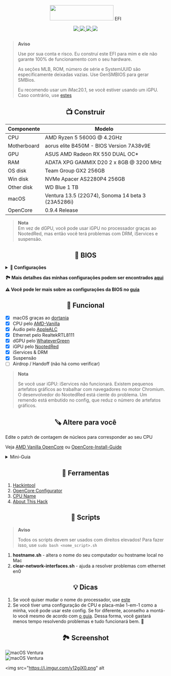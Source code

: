 <p></p>
<p align="center"><img src="https://i.imgur.com/HJnpvwQ.png" width="200" height="48"/> EFI</p>
<p align="center">
 <a href="https://www.apple.com/macos">
  <img src="https://img.shields.io/badge/Ventura-13.5-informational.svg">
 </a>
 <a href="https://www.apple.com/macos">
  <img src="https://img.shields.io/badge/Sonoma-14.0%20beta3-informational.svg">
 </a>
 <a href="https://github.com/acidanthera/OpenCorePkg">
  <img src="https://img.shields.io/badge/OpenCore-0.9.4-informational.svg">
 </a>
 <a href="https://github.com/haxgun/Ryzentosh/blob/main/LICENSE">
  <img src="https://img.shields.io/github/license/haxgun/Ryzentosh">
 </a>
</p>

<h2></h2>

> **Aviso**
>
> Use por sua conta e risco. Eu construí este EFI para mim e ele não garante 100% de funcionamento com o seu hardware.
>
> As seções MLB, ROM, número de série e SystemUUID são especificamente deixadas vazias. Use GenSMBIOS para gerar SMBios.
>
> Eu recomendo usar um iMac20.1, se você estiver usando um iGPU. Caso contrário, use [estes](https://dortania.github.io/OpenCore-Install-Guide/AMD/zen.html#platforminfo)

<h2 align="center">📺 Construir</h2>

| **Componente** | **Modelo**                                                     |
| ------------- |---------------------------------------------------------------|
| CPU         | AMD Ryzen 5 5600G @ 4.2GHz                                      |
| Motherboard | aorus elite B450M  - BIOS Version 7A38v9E                   |
| GPU         | ASUS AMD Radeon RX 550 DUAL OC*                                 |
| RAM         | ADATA XPG GAMMIX D20 2 x 8GB @ 3200 MHz                         |
| OS disk     | Team Group GX2 256GB                                            |
| Win disk    | NVMe Apacer AS2280P4 256GB                                      |
| Other disk  | WD Blue 1 TB                                                    |
| macOS       | Ventura 13.5 (22G74), Sonoma 14 beta 3 (23A5286i)               |
| OpenCore    | 0.9.4 Release                                                   |

> **Nota** \
> Em vez de dGPU, você pode usar iGPU no processador graças ao NootedRed, mas então você terá problemas com DRM, iServices e suspensão.

<h2 align="center">🔧 BIOS</h2>

<details>
    <summary><b>🔌 Configurações</b></summary>

| **Componente**                  | **Modelo**                                    |
|--------------------------------|----------------------------------------------|
| Inicialização rápida           | Desativada                                   |
| Modo SVM                       | Ativado                                      |
| Acima de 4G Decodificação      | Desativada                                   |
| BAR Redimensionável            | Desativada                                   |
| Controlador de Gráficos Integrados | Automático                              |
| IOMMU                          | Desativada                                   |
| Inicialização do Adaptador Gráfico | Gráficos Integrados (IGD)               |
| Tamanho do buffer de quadro UMA | Desativado*                                 |
| XHCI Hand-off                  | Ativado                                      |
| Modo de Inicialização          | CSM                                          |
| Secure Boot e TPM              | Desativados                                  |

> **Nota**
>
> *Se você usar iGPU, configure no mínimo 512 MB. Podem ocorrer artefatos em alguns PCs/notebooks se 512 MB de VRAM estiverem configurados. Para evitar isso, você precisa definir pelo menos 1 GB de VRAM.

</details>

**🏞️ Mais detalhes das minhas configurações podem ser encontrados [aqui](https://imgur.com/a/Q2ssS6q)**

**⚠️ Você pode ler mais sobre as configurações da BIOS no [guia](https://dortania.github.io/OpenCore-Install-Guide/AMD/zen.html#amd-bios-settings)**

<h2 align="center">🩼 Funcional</h2>

- [x] macOS graças ao [dortania](https://dortania.github.io/OpenCore-Install-Guide/)
- [x] CPU pelo [AMD-Vanilla](https://github.com/AMD-OSX/AMD_Vanilla)
- [x] Áudio pelo [AppleALC](https://github.com/acidanthera/AppleALC)
- [x] Ethernet pelo RealtekRTL8111
- [x] dGPU pelo [WhateverGreen](https://github.com/Acidanthera/WhateverGreen)
- [x] iGPU pelo [NootedRed](https://github.com/NootInc/NootedRed)
- [x] iServices & DRM
- [x] Suspensão
- [ ] Airdrop / Handoff (não há como verificar)

> **Nota**
>
> Se você usar iGPU: iServices não funcionará. Existem pequenos artefatos gráficos ao trabalhar com navegadores no motor Chromium. O desenvolvedor do NootedRed está ciente do problema. Um remendo está embutido no config, que reduz o número de artefatos gráficos.

<h2 align="center">🪚 Altere para você</h2>

Edite o patch de contagem de núcleos para corresponder ao seu CPU

Veja [AMD Vanilla OpenCore](https://github.com/AMD-OSX/AMD_Vanilla/tree/master) ou [OpenCore-Install-Guide](https://dortania.github.io/OpenCore-Install-Guide/extras/ventura.html#amd-patches)

<details>
    <summary>Mini-Guia</summary>
    Encontre os três `algrey - Force cpuid_cores_per_package`

    - `kernel -> Patch -> 0  -> Replace` para macOS 10.13.x, 10.14.x
    - `kernel -> Patch -> 1  -> Replace` para macOS 10.15.x, 11.x
    - `kernel -> Patch -> 2  -> Replace` para macOS 12.x, 13.0 a 13.2.1
    - `kernel -> Patch -> 3  -> Replace` para macOS 13.3

    ```
    B8000000 0000 => B8 <core count> 0000 0000
    BA000000 0000 => BA <core count> 0000 0000
    BA000000 0090 => BA <core count> 0000 0090
    BA000000 00 => BA <core count> 0000 00
    ```

    | CoreCount | Hexadecimal |
    | --------- | ----------- |
    | 6 Núcleos | 06          |
    | 8 Núcleos | 08          |
    | 12 Núcleos | 0C         |
    | 16 Núcleos | 10         |
    | 32 Núcleos | 20         |
    | 64 Núcleos | 40         |

    Por exemplo, o 5600G tem 6 núcleos

    ```
    B8 06 00000000
    BA 06 00000000
    BA 06 00000090
    BA 06 000000
    ```
</details>

<h2 align="center">🔧 Ferramentas</h2>

1. [Hackintool](https://github.com/benbaker76/Hackintool)
2. [OpenCore Configurator](https://mackie100projects.altervista.org/download-opencore-configurator/)
3. [CPU Name](https://github.com/corpnewt/CPU-Name)
4. [About This Hack](https://github.com/0xCUB3/About-This-Hack)

<h2 align="center">🧱 Scripts</h2>

> **Aviso**
>
> Todos os scripts devem ser usados com direitos elevados! Para fazer isso, use
> ```sudo bash <nome_script>.sh```
1. **hostname.sh** - altera o nome do seu computador ou hostname local no Mac
2. **clear-network-interfaces.sh** - ajuda a resolver problemas com ethernet en0

<h2 align="center">💡 Dicas</h2>

 1. Se você quiser mudar o nome do processador, use [este](https://github.com/corpnewt/CPU-Name)
 2. Se você tiver uma configuração de CPU e placa-mãe 1-em-1 como a minha, você pode usar este config. Se for diferente, aconselho a montá-lo você mesmo de acordo com [o guia](https://dortania.github.io/OpenCore-Install-Guide/). Dessa forma, você gastará menos tempo resolvendo problemas e tudo funcionará bem. 🫡

<h2 align="center">🏞️ Screenshot</h2>
<img src="https://i.imgur.com/qBf9Km2.png" alt="macOS Ventura">

<br/>

<img src="https://i.imgur.com/fpN7SS7.png" alt="macOS Ventura">

<br/>

<img src="https://i.imgur.com/y12giX0.png" alt
